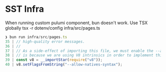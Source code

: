 # SST Infra

When running custom pulumi component, bun doesn't work. Use TSX globally tsx -r dotenv/config infra/src/pages.ts

```ts
❯ bun run infra/src/pages.ts
35 | // high-quality error messages.
36 | //
37 | // As a side-effect of importing this file, we must enable the --allow-natives-syntax V8 flag. This
38 | // is because we are using V8 intrinsics in order to implement this module.
39 | const v8 = __importStar(require("v8"));
40 | v8.setFlagsFromString("--allow-natives-syntax");
```

